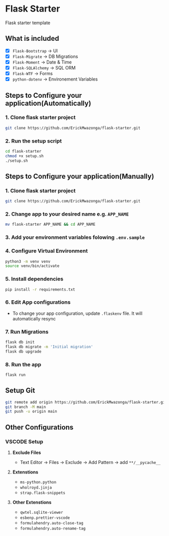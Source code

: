 # Flask Starter
Flask starter template

## What is included
- [x] `Flask-Bootstrap` -> UI
- [x] `Flask-Migrate` -> DB Migrations
- [x] `Flask-Moment` -> Date & Time
- [x] `Flask-SQLAlchemy` -> SQL ORM
- [x] `Flask-WTF` -> Forms
- [x] `python-dotenv` -> Environement Variables

## Steps to Configure your application(Automatically)
###  1. Clone flask starter project
```bash
git clone https://github.com/ErickMwazonga/flask-starter.git
```

###  2. Run the setup script
```bash
cd flask-starter
chmod +x setup.sh
./setup.sh
```

## Steps to Configure your application(Manually)

###  1.  Clone flask starter project
```bash
git clone https://github.com/ErickMwazonga/flask-starter.git
```

###  2.  Change app to your desired name e.g. `APP_NAME`
```bash
mv flask-starter APP_NAME && cd APP_NAME
```

### 3. Add your environment variables folowing `.env.sample`

### 4.  Configure Virtual Environment
```bash
python3 -m venv venv
source venv/bin/activate
```

### 5. Install dependencies
```bash
pip install -r requirements.txt
```

### 6. Edit App configurations
- To change your app configuration, update `.flaskenv` file. It will automatically resync

### 7. Run Migrations
```bash
flask db init
flask db migrate -m 'Initial migration'
flask db upgrade
```

### 8. Run the app
```bash
flask run
```

## Setup Git
```bash
git remote add origin https://github.com/ErickMwazonga/flask-starter.git
git branch -M main
git push -u origin main
```

## Other Configurations
### VSCODE Setup
1. **Exclude Files**
   - Text Editor -> Files -> Exclude -> Add Pattern -> add  `**/__pycache__`

2. **Extenstions**
   - `ms-python.python`
   - `wholroyd.jinja`
   - `strap.flask-snippets`

3. **Other Extenstions**
   - `qwtel.sqlite-viewer`
   - `esbenp.prettier-vscode`
   - `formulahendry.auto-close-tag`
   - `formulahendry.auto-rename-tag`
